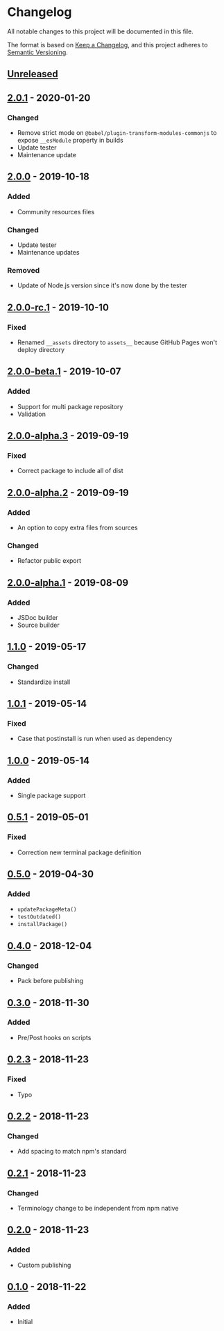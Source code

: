 # Changelog
All notable changes to this project will be documented in this file.

The format is based on [Keep a Changelog](https://keepachangelog.com/en/1.1.0/),
and this project adheres to [Semantic Versioning](https://semver.org/spec/v2.0.0.html).






## [Unreleased]



## [2.0.1] - 2020-01-20
### Changed
- Remove strict mode on `@babel/plugin-transform-modules-commonjs` to expose `__esModule` property in builds
- Update tester
- Maintenance update



## [2.0.0] - 2019-10-18
### Added
- Community resources files

### Changed
- Update tester
- Maintenance updates

### Removed
- Update of Node.js version since it's now done by the tester



## [2.0.0-rc.1] - 2019-10-10
### Fixed
- Renamed `__assets` directory to `assets__` because GitHub Pages won't deploy directory



## [2.0.0-beta.1] - 2019-10-07
### Added
- Support for multi package repository
- Validation



## [2.0.0-alpha.3] - 2019-09-19
### Fixed
- Correct package to include all of dist



## [2.0.0-alpha.2] - 2019-09-19
### Added
- An option to copy extra files from sources

### Changed
- Refactor public export



## [2.0.0-alpha.1] - 2019-08-09
### Added
- JSDoc builder
- Source builder



## [1.1.0] - 2019-05-17
### Changed
- Standardize install



## [1.0.1] - 2019-05-14
### Fixed
- Case that postinstall is run when used as dependency



## [1.0.0] - 2019-05-14
### Added
- Single package support



## [0.5.1] - 2019-05-01
### Fixed
- Correction new terminal package definition



## [0.5.0] - 2019-04-30
### Added
- `updatePackageMeta()`
- `testOutdated()`
- `installPackage()`



## [0.4.0] - 2018-12-04
### Changed
- Pack before publishing



## [0.3.0] - 2018-11-30
### Added
- Pre/Post hooks on scripts



## [0.2.3] - 2018-11-23
### Fixed
- Typo



## [0.2.2] - 2018-11-23
### Changed
- Add spacing to match npm's standard



## [0.2.1] - 2018-11-23
### Changed
- Terminology change to be independent from npm native



## [0.2.0] - 2018-11-23
### Added
- Custom publishing



## [0.1.0] - 2018-11-22
### Added
- Initial






[Unreleased]:    https://github.com/absolunet/node-manager/compare/2.0.1...HEAD
[2.0.1]:         https://github.com/absolunet/node-manager/compare/2.0.0...2.0.1
[2.0.0]:         https://github.com/absolunet/node-manager/compare/2.0.0-rc.1...2.0.0
[2.0.0-rc.1]:    https://github.com/absolunet/node-manager/compare/2.0.0-beta.1...2.0.0-rc.1
[2.0.0-beta.1]:  https://github.com/absolunet/node-manager/compare/2.0.0-alpha.3...2.0.0-beta.1
[2.0.0-alpha.3]: https://github.com/absolunet/node-manager/compare/2.0.0-alpha.2...2.0.0-alpha.3
[2.0.0-alpha.2]: https://github.com/absolunet/node-manager/compare/2.0.0-alpha.1...2.0.0-alpha.2
[2.0.0-alpha.1]: https://github.com/absolunet/node-manager/compare/1.1.0...2.0.0-alpha.1
[1.1.0]:         https://github.com/absolunet/node-manager/compare/1.0.1...1.1.0
[1.0.1]:         https://github.com/absolunet/node-manager/compare/1.0.0...1.0.1
[1.0.0]:         https://github.com/absolunet/node-manager/compare/0.5.1...1.0.0
[0.5.1]:         https://github.com/absolunet/node-manager/compare/0.5.0...0.5.1
[0.5.0]:         https://github.com/absolunet/node-manager/compare/0.4.0...0.5.0
[0.4.0]:         https://github.com/absolunet/node-manager/compare/0.3.0...0.4.0
[0.3.0]:         https://github.com/absolunet/node-manager/compare/0.2.3...0.3.0
[0.2.3]:         https://github.com/absolunet/node-manager/compare/0.2.2...0.2.3
[0.2.2]:         https://github.com/absolunet/node-manager/compare/0.2.1...0.2.2
[0.2.1]:         https://github.com/absolunet/node-manager/compare/0.2.0...0.2.1
[0.2.0]:         https://github.com/absolunet/node-manager/compare/0.1.0...0.2.0
[0.1.0]:         https://github.com/absolunet/node-manager/releases/tag/0.1.0
